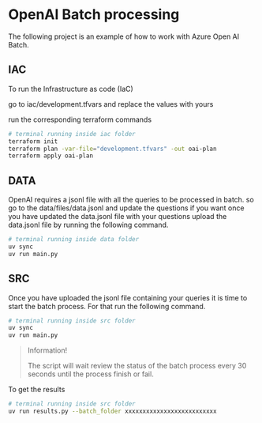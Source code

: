 # OpenAI Batch processing

The following project is an example of how to work with Azure Open AI Batch.

## IAC

To run the Infrastructure as code (IaC)

go to iac/development.tfvars and replace the values with yours

run the corresponding terraform commands

```bash
# terminal running inside iac folder
terraform init
terraform plan -var-file="development.tfvars" -out oai-plan
terraform apply oai-plan
```

## DATA

OpenAI requires a jsonl file with all the queries to be processed in batch.
so go to the data/files/data.jsonl and update the questions if you want
once you have updated the data.jsonl file with your questions upload the data.jsonl file by running the following command.

```bash
# terminal running inside data folder
uv sync
uv run main.py
```

## SRC

Once you have uploaded the jsonl file containing your queries it is time to start the batch process. For that run the following command.

```bash
# terminal running inside src folder
uv sync
uv run main.py
```

> Information!
>
> The script will wait review the status of the batch process every 30 seconds until the process finish or fail.

To get the results

```bash
# terminal running inside src folder
uv run results.py --batch_folder xxxxxxxxxxxxxxxxxxxxxxxxxx
```
